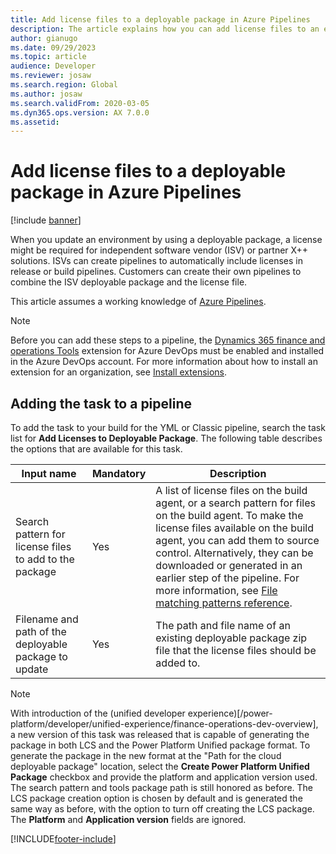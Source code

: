 ```yaml
---
title: Add license files to a deployable package in Azure Pipelines
description: The article explains how you can add license files to an existing software deployable package when you run build automation in Microsoft Azure DevOps.
author: gianugo
ms.date: 09/29/2023
ms.topic: article
audience: Developer
ms.reviewer: josaw
ms.search.region: Global
ms.author: josaw
ms.search.validFrom: 2020-03-05
ms.dyn365.ops.version: AX 7.0.0
ms.assetid: 
---
```


# Add license files to a deployable package in Azure Pipelines

[!include [banner](../includes/banner.md)]

When you update an environment by using a deployable package, a license might be required for independent software vendor (ISV) or partner X++ solutions. ISVs can create pipelines to automatically include licenses in release or build pipelines. Customers can create their own pipelines to combine the ISV deployable package and the license file.

This article assumes a working knowledge of [Azure Pipelines](/azure/devops/pipelines/get-started/pipelines-get-started).

> [!NOTE]
> Before you can add these steps to a pipeline, the [Dynamics 365 finance and operations Tools](https://marketplace.visualstudio.com/items?itemName=Dyn365FinOps.dynamics365-finops-tools) extension for Azure DevOps must be enabled and installed in the Azure DevOps account. For more information about how to install an extension for an organization, see [Install extensions](/azure/devops/marketplace/install-extension).

## Adding the task to a pipeline

To add the task to your build for the YML or Classic pipeline, search the task list for **Add Licenses to Deployable Package**. The following table describes the options that are available for this task.

| Input name | Mandatory | Description |
| --- | --- | --- |
| Search pattern for license files to add to the package | Yes | A list of license files on the build agent, or a search pattern for files on the build agent. To make the license files available on the build agent, you can add them to source control. Alternatively, they can be downloaded or generated in an earlier step of the pipeline. For more information, see [File matching patterns reference](/azure/devops/pipelines/tasks/file-matching-patterns). |
| Filename and path of the deployable package to update | Yes | The path and file name of an existing deployable package zip file that the license files should be added to. |

> [!NOTE]
> With introduction of the (unified developer experience)[/power-platform/developer/unified-experience/finance-operations-dev-overview], a new version of this task was released that is capable of generating the package in both LCS and the Power Platform Unified package format. To generate the package in the new format at the "Path for the cloud deployable package" location, select the **Create Power Platform Unified Package** checkbox and provide the platform and application version used. The search pattern and tools package path is still honored as before. The LCS package creation option is chosen by default and is generated the same way as before, with the option to turn off creating the LCS package. The **Platform** and **Application version** fields are ignored.

[!INCLUDE[footer-include](../../../includes/footer-banner.md)]
